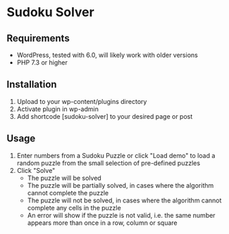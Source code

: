 # Sudoku Solver
## Requirements
* WordPress, tested with 6.0, will likely work with older versions
* PHP 7.3 or higher

## Installation
1. Upload to your wp-content/plugins directory
2. Activate plugin in wp-admin
3. Add shortcode [sudoku-solver] to your desired page or post

## Usage
1. Enter numbers from a Sudoku Puzzle or click "Load demo" to load a random puzzle from the small selection of pre-defined puzzles
2. Click "Solve"
     - The puzzle will be solved
     - The puzzle will be partially solved, in cases where the algorithm cannot complete the puzzle
     - The puzzle will not be solved, in cases where the algorithm cannot complete any cells in the puzzle
     - An error will show if the puzzle is not valid, i.e. the same number appears more than once in a row, column or square